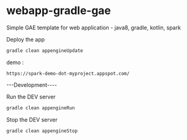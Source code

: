 # webapp-gradle-gae

Simple GAE template for web application  - java8, gradle, kotlin, spark


Deploy the app

```sh
gradle clean appengineUpdate
```

demo : 
```
https://spark-demo-dot-myproject.appspot.com/
```

---Development----

Run the DEV server 
```sh
gradle clean appengineRun
```

Stop the DEV server 
```
gradle clean appengineStop
```


